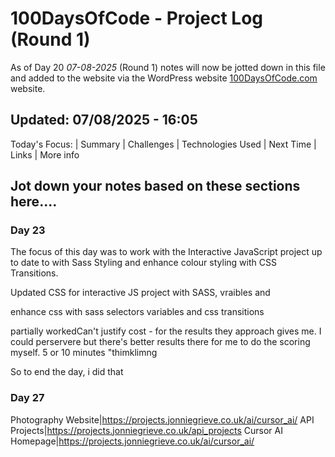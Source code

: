 
# 100DaysOfCode - Project Log (Round 1)

As of Day 20  *07-08-2025* (Round 1) notes will now be jotted down in this file and added to the website via the WordPress website [100DaysOfCode.com](https://100days.jonniegrieve.co.uk/) website.

## Updated: 07/08/2025 - 16:05

Today's Focus: | Summary | Challenges | Technologies Used | Next Time | Links | More info

## Jot down your notes based on these sections here....

### Day 23

The focus of this day was to work with the Interactive JavaScript project up to date to with Sass Styling and enhance colour styling with CSS Transitions.

Updated CSS for interactive JS project with SASS, vraibles and 

enhance css with sass selectors variables and css transitions


partially workedCan't justify cost - for the results they approach gives me.  I could perservere but there's better results there for me to do the scoring myself.  5 or 10 minutes "thimklimng

So  to end the day, i did that 


### Day 27

Photography Website|https://projects.jonniegrieve.co.uk/ai/cursor_ai/
API Projects|https://projects.jonniegrieve.co.uk/api_projects
Cursor AI Homepage|https://projects.jonniegrieve.co.uk/ai/cursor_ai/


